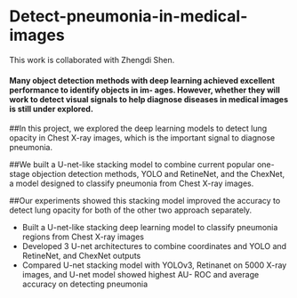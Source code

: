 # Detect-pneumonia-in-medical-images

This work is collaborated with Zhengdi Shen.

#### Many object detection methods with deep learning achieved excellent performance to identify objects in im- ages. However, whether they will work to detect visual signals to help diagnose diseases in medical images is still under explored. 

##In this project, we explored the deep learning models to detect lung opacity in Chest X-ray images, which is the important signal to diagnose pneumonia. 

##We built a U-net-like stacking model to combine current popular one-stage objection detection methods, YOLO and RetineNet, and the ChexNet, a model designed to classify pneumonia from Chest X-ray images. 

##Our experiments showed this stacking model improved the accuracy to detect lung opacity for both of the other two approach separately.

-	Built a U-net-like stacking deep learning model to classify pneumonia regions from Chest X-ray images 
-	Developed 3 U-net architectures to combine coordinates and YOLO and RetineNet, and ChexNet outputs
-	Compared U-net stacking model with YOLOv3, Retinanet on 5000 X-ray images, and U-net model showed highest AU- ROC and average accuracy on detecting pneumonia 



